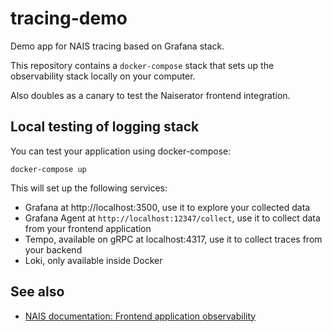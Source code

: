 # tracing-demo

Demo app for NAIS tracing based on Grafana stack.

This repository contains a `docker-compose` stack that sets up the observability stack locally on your computer.

Also doubles as a canary to test the Naiserator frontend integration.

## Local testing of logging stack

You can test your application using docker-compose:

```
docker-compose up
```

This will set up the following services:

- Grafana at http://localhost:3500, use it to explore your collected data
- Grafana Agent at `http://localhost:12347/collect`, use it to collect data from your frontend application
- Tempo, available on gRPC at localhost:4317, use it to collect traces from your backend
- Loki, only available inside Docker

## See also

- [NAIS documentation: Frontend application observability](https://docs.nais.io/observability/frontend/)
